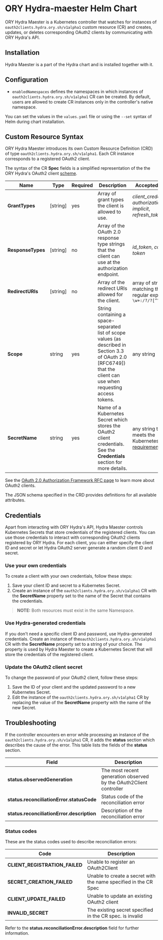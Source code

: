 # ORY Hydra-maester Helm Chart

ORY Hydra Maester is a Kubernetes controller that watches for instances of `oauth2clients.hydra.ory.sh/v1alpha1` custom resource (CR) and creates, updates, or deletes corresponding OAuth2 clients by communicating with ORY Hydra's API.

## Installation

Hydra Maester is a part of the Hydra chart and is installed together with it.

## Configuration

- `enabledNamespaces` defines the namespaces in which instances of `oauth2clients.hydra.ory.sh/v1alpha1` CR can be created. By default, users are allowed to create CR instances only in the controller's native namespace.

You can set the values in the `values.yaml` file or using the `--set` syntax of Helm during chart installation.

## Custom Resource Syntax

ORY Hydra Maester introduces its own Custom Resource Definition (CRD) of type `oauth2clients.hydra.ory.sh/v1alpha1`. Each CR instance corresponds to a registered OAuth2 client.

The syntax of the CR **Spec** fields is a simplified representation of the the ORY Hydra's OAuth2 client [scheme](https://www.ory.sh/docs/hydra/sdk/api#schemaoauth2client).

| Name              | Type     | Required | Description | Accepted values |
|-------------------|----------|----------|-------------|-----------------|
| **GrantTypes**    | [string] | yes      | Array of grant types the client is allowed to use. | *client_credentials*, *authorization_code*, *implicit*, *refresh_token*
| **ResponseTypes** | [string] | no       | Array of the OAuth 2.0 response type strings that the client can use at the authorization endpoint. | *id_token*, *code*, *token*
| **RedirectURIs**  | [string] | no       | Array of the redirect URIs allowed for the client. | array of strings matching the regular expression `\w+:/?/?[^\s]+`
| **Scope**         | string   | yes      | String containing a space-separated list of scope values (as described in Section 3.3 of OAuth 2.0 [RFC6749]) that the client can use when requesting access tokens. | any string |
| **SecretName**    | string   | yes      | Name of a Kubernetes Secret which stores the OAuth2 client credentials. See the **Credentials** section for more details. | any string that meets the Kubernetes [naming requirements](https://kubernetes.io/docs/concepts/overview/working-with-objects/names/)

See the [OAuth 2.0 Authorization Framework RFC page](https://tools.ietf.org/html/rfc6749) to learn more about OAuth2 clients.

The JSON schema specified in the CRD provides definitions for all available attributes.

## Credentials

Apart from interacting with ORY Hydra's API, Hydra Maester controls Kubernetes Secrets that store credentials of the registered clients. You can use those credentials to interact with corresponding OAuth2 clients registered by ORY Hydra. For each client, you can either specify the client ID and secret or let Hydra OAuth2 server generate a random client ID and secret.

### Use your own credentials

To create a client with your own credentials, follow these steps:

1. Save your client ID and secret to a Kubernetes Secret.
2. Create an instance of the `oauth2clients.hydra.ory.sh/v1alpha1` CR with the **SecretName** property set to the name of the Secret that contains the credentials.

> **NOTE:** Both resources must exist in the same Namespace. 


### Use Hydra-generated credentials

If you don't need a specific client ID and password, use Hydra-generated credentials. Create an instance of the`oauth2clients.hydra.ory.sh/v1alpha1` CR with the **SecretName** property set to a string of your choice. The property is used by Hydra Maester to create a Kubernetes Secret that will store the credentials of the registered client.

### Update the OAuth2 client secret
 
To change the password of your OAuth2 client, follow these steps:

1. Save the ID of your client and the updated password to a new Kubernetes Secret.
2. Edit the instance of the `oauth2clients.hydra.ory.sh/v1alpha1` CR by replacing the value of the **SecretName** property with the name of the new Secret.

## Troubleshooting

If the controller encounters en error while processing an instance of the `oauth2clients.hydra.ory.sh/v1alpha1` CR, it adds the **status** section which describes the cause of the error. This table lists the fields of the **status** section.

| Field                                      |  Description                                                       |
|--------------------------------------------|--------------------------------------------------------------------|
| **status.observedGeneration**              | The most recent generation observed by the OAuth2Client controller |
| **status.reconciliationError.statusCode**  | Status code of the reconciliation error                            |
| **status.reconciliationError.description** | Description of the reconciliation error                            |


### Status codes

These are the status codes used to describe reconciliation errors:

| Code                           |  Description                                                      |
|--------------------------------|-------------------------------------------------------------------|
| **CLIENT_REGISTRATION_FAILED** | Unable to register an OAuth2Client                               |
| **SECRET_CREATION_FAILED**     | Unable to create a secret with the name specified in the CR Spec |
| **CLIENT_UPDATE_FAILED**       | Unable to update an existing OAuth2 client                        |
| **INVALID_SECRET**             | The existing secret specified in the CR spec. is invalid           |

Refer to the **status.reconciliationError.description** field for further information. 

